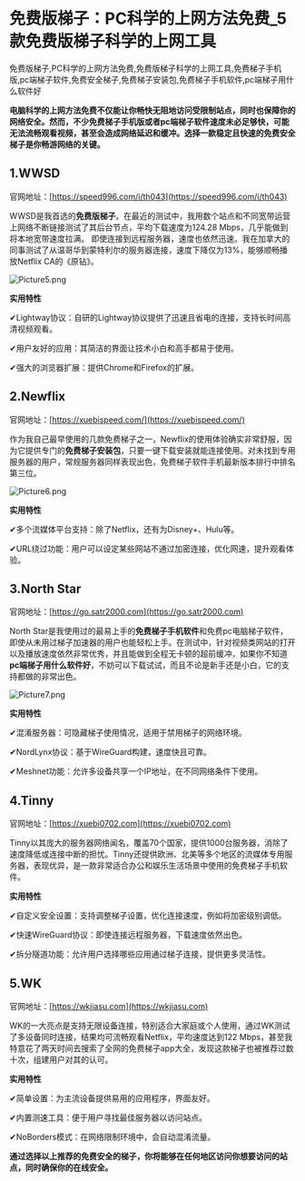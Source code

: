 # 免费版梯子：PC科学的上网方法免费_5款免费版梯子科学的上网工具
免费版梯子,PC科学的上网方法免费,免费版梯子科学的上网工具,免费梯子手机版,pc端梯子软件,免费安全梯子,免费梯子安装包,免费梯子手机软件,pc端梯子用什么软件好

**电脑科学的上网方法免费不仅能让你畅快无阻地访问受限制站点，同时也保障你的网络安全。然而，不少免费梯子手机版或者pc端梯子软件速度未必足够快，可能无法流畅观看视频，甚至会造成网络延迟和缓冲。选择一款稳定且快速的免费安全梯子是你畅游网络的关键。**

## 1.WWSD
官网地址：[https://speed996.com/i/th043](https://speed996.com/i/th043)

WWSD是我首选的**免费版梯子**。在最近的测试中，我用数个站点和不同宽带运营上网络不断链接测试了其后台节点，平均下载速度为124.28 Mbps，几乎能做到将本地宽带速度拉满。
即使连接到远程服务器，速度也依然迅速。我在加拿大的同事测试了从温哥华到蒙特利尔的服务器连接，速度下降仅为13%，能够顺畅播放Netflix CA的《原钻》。

![Picture5.png](https://p.inari.site/usr/795/675bc8a83af31.png)

**实用特性**

✔Lightway协议：自研的Lightway协议提供了迅速且省电的连接，支持长时间高清视频观看。

✔用户友好的应用：其简洁的界面让技术小白和高手都易于使用。

✔强大的浏览器扩展：提供Chrome和Firefox的扩展。

## 2.Newflix
官网地址：[https://xuebispeed.com/](https://xuebispeed.com/)

作为我自己最早使用的几款免费梯子之一，Newflix的使用体验确实非常舒服，因为它提供专门的**免费梯子安装包**，只要一键下载安装就能连接使用。对未找到专用服务器的用户，常规服务器同样表现出色，免费梯子软件手机最新版本排行中排名第三位。

![Picture6.png](https://p.inari.site/usr/795/675bc8a8cdb58.png)

**实用特性**

✔多个流媒体平台支持：除了Netflix，还有为Disney+、Hulu等。

✔URL绕过功能：用户可以设定某些网站不通过加密连接，优化网速，提升观看体验。

## 3.North Star
官网地址：[https://go.satr2000.com](https://go.satr2000.com)

North Star是我使用过的最易上手的**免费梯子手机软件**和免费pc电脑梯子软件，即使从未用过梯子加速器的用户也能轻松上手。在测试中，针对视频类网站的打开以及播放速度依然非常优秀，并且能做到全程无卡顿的超前缓冲，如果你不知道**pc端梯子用什么软件好**，不妨可以下载试试，而且不论是新手还是小白，它的支持都做的非常出色。

![Picture7.png](https://p.inari.site/usr/795/675bc8a93129b.png)

**实用特性**

✔混淆服务器：可隐藏梯子使用情况，适用于禁用梯子的网络环境。

✔NordLynx协议：基于WireGuard构建，速度快且可靠。

✔Meshnet功能：允许多设备共享一个IP地址，在不同网络条件下使用。

## 4.Tinny
官网地址：[https://xuebi0702.com](https://xuebi0702.com)

Tinny以其庞大的服务器网络闻名，覆盖70个国家，提供1000台服务器，消除了速度降低或连接中断的担忧。Tinny还提供欧洲、北美等多个地区的流媒体专用服务器，表现优异，是一款非常适合办公和娱乐生活场景中使用的免费梯子手机软件。

**实用特性**

✔自定义安全设置：支持调整梯子设置，优化连接速度，例如将加密级别调低。

✔快速WireGuard协议：即使连接远程服务器，下载速度依然出色。

✔拆分隧道功能：允许用户选择哪些应用通过梯子连接，提供更多灵活性。

## 5.WK
官网地址：[https://wkjiasu.com](https://wkjiasu.com)

WK的一大亮点是支持无限设备连接，特别适合大家庭或个人使用，通过WK测试了多设备同时连接，结果均可流畅观看Netflix，平均速度达到122 Mbps，甚至我特意花了两天时间去搜索了全网的免费梯子app大全，发现这款梯子也被推荐过数十次，组建用户对其的认可。

**实用特性**

✔简单设置：为主流设备提供易用的应用程序，界面友好。

✔内置测速工具：便于用户寻找最佳服务器以访问站点。

✔NoBorders模式：在网络限制环境中，会自动混淆流量。

**通过选择以上推荐的免费安全的梯子，你将能够在任何地区访问你想要访问的站点，同时确保你的在线安全。**
